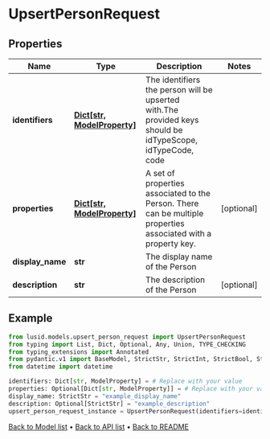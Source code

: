 # UpsertPersonRequest

## Properties
Name | Type | Description | Notes
------------ | ------------- | ------------- | -------------
**identifiers** | [**Dict[str, ModelProperty]**](ModelProperty.md) | The identifiers the person will be upserted with.The provided keys should be idTypeScope, idTypeCode, code | 
**properties** | [**Dict[str, ModelProperty]**](ModelProperty.md) | A set of properties associated to the Person. There can be multiple properties associated with a property key. | [optional] 
**display_name** | **str** | The display name of the Person | 
**description** | **str** | The description of the Person | [optional] 
## Example

```python
from lusid.models.upsert_person_request import UpsertPersonRequest
from typing import List, Dict, Optional, Any, Union, TYPE_CHECKING
from typing_extensions import Annotated
from pydantic.v1 import BaseModel, StrictStr, StrictInt, StrictBool, StrictFloat, StrictBytes, Field, validator, ValidationError, conlist, constr
from datetime import datetime

identifiers: Dict[str, ModelProperty] = # Replace with your value
properties: Optional[Dict[str, ModelProperty]] = # Replace with your value
display_name: StrictStr = "example_display_name"
description: Optional[StrictStr] = "example_description"
upsert_person_request_instance = UpsertPersonRequest(identifiers=identifiers, properties=properties, display_name=display_name, description=description)

```

[Back to Model list](../README.md#documentation-for-models) &#8226; [Back to API list](../README.md#documentation-for-api-endpoints) &#8226; [Back to README](../README.md)

